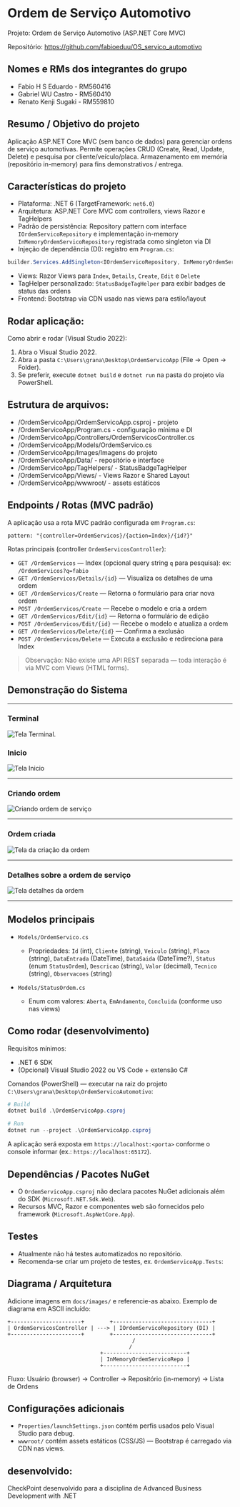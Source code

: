 # Ordem de Serviço Automotivo

Projeto: Ordem de Serviço Automotivo (ASP.NET Core MVC)

Repositório: https://github.com/fabioeduu/OS_servico_automotivo


## Nomes e RMs dos integrantes do grupo

- Fabio H S Eduardo - RM560416
- Gabriel WU Castro - RM560410
- Renato Kenji Sugaki - RM559810


## Resumo / Objetivo do projeto

Aplicação ASP.NET Core MVC (sem banco de dados) para gerenciar ordens de serviço automotivas.
Permite operações CRUD (Create, Read, Update, Delete) e pesquisa por cliente/veículo/placa.
Armazenamento em memória (repositório in-memory) para fins demonstrativos / entrega.


## Características do projeto

- Plataforma: .NET 6 (TargetFramework: `net6.0`)
- Arquitetura: ASP.NET Core MVC com controllers, views Razor e TagHelpers
- Padrão de persistência: Repository pattern com interface `IOrdemServicoRepository` e implementação in-memory `InMemoryOrdemServicoRepository` registrada como singleton via DI
- Injeção de dependência (DI): registro em `Program.cs`:

```csharp
builder.Services.AddSingleton<IOrdemServicoRepository, InMemoryOrdemServicoRepository>();
```

- Views: Razor Views para `Index`, `Details`, `Create`, `Edit` e `Delete`
- TagHelper personalizado: `StatusBadgeTagHelper` para exibir badges de status das ordens
- Frontend: Bootstrap via CDN usado nas views para estilo/layout

## Rodar aplicação:

Como abrir e rodar (Visual Studio 2022):
1. Abra o Visual Studio 2022.
2. Abra a pasta `C:\Users\grana\Desktop\OrdemServicoApp` (File -> Open -> Folder).
3. Se preferir, execute `dotnet build` e `dotnet run` na pasta do projeto via PowerShell.

## Estrutura de arquivos:
- /OrdemServicoApp/OrdemServicoApp.csproj - projeto
- /OrdemServicoApp/Program.cs - configuração mínima e DI
- /OrdemServicoApp/Controllers/OrdemServicosController.cs
- /OrdemServicoApp/Models/OrdemServico.cs
- /OrdemServicoApp/Images/Imagens do projeto
- /OrdemServicoApp/Data/ - repositório e interface
- /OrdemServicoApp/TagHelpers/ - StatusBadgeTagHelper
- /OrdemServicoApp/Views/ - Views Razor e Shared Layout
- /OrdemServicoApp/wwwroot/ - assets estáticos

## Endpoints / Rotas (MVC padrão)

A aplicação usa a rota MVC padrão configurada em `Program.cs`:

```
pattern: "{controller=OrdemServicos}/{action=Index}/{id?}"
```

Rotas principais (controller `OrdemServicosController`):

- `GET /OrdemServicos` — Index (opcional query string `q` para pesquisa): ex: `/OrdemServicos?q=fabio`
- `GET /OrdemServicos/Details/{id}` — Visualiza os detalhes de uma ordem
- `GET /OrdemServicos/Create` — Retorna o formulário para criar nova ordem
- `POST /OrdemServicos/Create` — Recebe o modelo e cria a ordem
- `GET /OrdemServicos/Edit/{id}` — Retorna o formulário de edição
- `POST /OrdemServicos/Edit/{id}` — Recebe o modelo e atualiza a ordem
- `GET /OrdemServicos/Delete/{id}` — Confirma a exclusão
- `POST /OrdemServicos/Delete` — Executa a exclusão e redireciona para Index

> Observação: Não existe uma API REST separada — toda interação é via MVC com Views (HTML forms).

## Demonstração do Sistema

---
### Terminal
![Tela Terminal](images/terminal.png).

### Inicio
![Tela Inicio](images/tela_inicio.png)


---

### Criando ordem
![Criando ordem de serviço](images/criar_ordem.png)

---

### Ordem criada
![Tela da criação da ordem](image/ordem_criada.png)

---

### Detalhes sobre a ordem de serviço
![Tela detalhes da ordem](images/detalhes.png)

---
## Modelos principais

- `Models/OrdemServico.cs`
  - Propriedades: `Id` (int), `Cliente` (string), `Veiculo` (string), `Placa` (string), `DataEntrada` (DateTime), `DataSaida` (DateTime?), `Status` (enum `StatusOrdem`), `Descricao` (string), `Valor` (decimal), `Tecnico` (string), `Observacoes` (string)

- `Models/StatusOrdem.cs`
  - Enum com valores: `Aberta`, `EmAndamento`, `Concluida` (conforme uso nas views)


## Como rodar (desenvolvimento)

Requisitos mínimos:

- .NET 6 SDK
- (Opcional) Visual Studio 2022 ou VS Code + extensão C#

Comandos (PowerShell) — executar na raiz do projeto `C:\Users\grana\Desktop\OrdemServicoAutomotivo`:

```powershell
# Build
dotnet build .\OrdemServicoApp.csproj

# Run
dotnet run --project .\OrdemServicoApp.csproj
```

A aplicação será exposta em `https://localhost:<porta>` conforme o console informar (ex.: `https://localhost:65172`).


## Dependências / Pacotes NuGet

- O `OrdemServicoApp.csproj` não declara pacotes NuGet adicionais além do SDK (`Microsoft.NET.Sdk.Web`).
- Recursos MVC, Razor e componentes web são fornecidos pelo framework (`Microsoft.AspNetCore.App`).


## Testes

- Atualmente não há testes automatizados no repositório.
- Recomenda-se criar um projeto de testes, ex. `OrdemServicoApp.Tests`:


## Diagrama / Arquitetura

Adicione imagens em `docs/images/` e referencie-as abaixo. Exemplo de diagrama em ASCII incluído:

```
+----------------------+        +-------------------------------+
| OrdemServicosController | ---> | IOrdemServicoRepository (DI) |
+----------------------+        +-------------------------------+
                                       /
                                      /
                             +--------------------------+
                             | InMemoryOrdemServicoRepo |
                             +--------------------------+
```

Fluxo: Usuário (browser) -> Controller -> Repositório (in-memory) -> Lista de Ordens

## Configurações adicionais

- `Properties/launchSettings.json` contém perfis usados pelo Visual Studio para debug.
- `wwwroot/` contém assets estáticos (CSS/JS) — Bootstrap é carregado via CDN nas views.

## desenvolvido:

CheckPoint desenvolvido para a disciplina de Advanced Business Development with .NET
